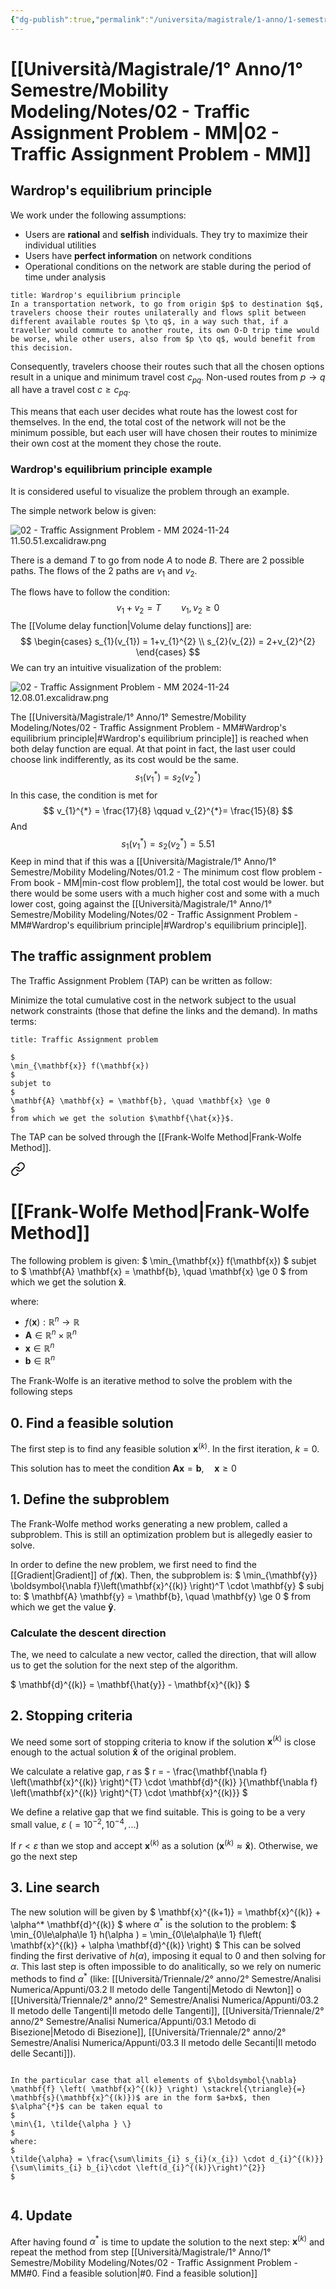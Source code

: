 ```yaml
---
{"dg-publish":true,"permalink":"/universita/magistrale/1-anno/1-semestre/mobility-modeling/notes/02-traffic-assignment-problem-mm/","tags":["UNI"]}
---
```


# [[Università/Magistrale/1° Anno/1° Semestre/Mobility Modeling/Notes/02 - Traffic Assignment Problem - MM\|02 - Traffic Assignment Problem - MM]]

## Wardrop's equilibrium principle

We work under the following assumptions:
- Users are **rational** and **selfish** individuals. They try to maximize their individual utilities
- Users have **perfect information** on network conditions
- Operational conditions on the network are stable during the period of time under analysis

```ad-Teo
title: Wardrop's equilibrium principle
In a transportation network, to go from origin $p$ to destination $q$, travelers choose their routes unilaterally and flows split between different available routes $p \to q$, in a way such that, if a traveller would commute to another route, its own O-D trip time would be worse, while other users, also from $p \to q$, would benefit from this decision.
```

Consequently, travelers choose their routes such that all the chosen options result in a unique and minimum travel cost $c_{pq}$. Non-used routes from $p \to q$ all have a travel cost $c \ge c_{pq}$.

This means that each user decides what route has the lowest cost for themselves. In the end, the total cost of the network will not be the minimum possible, but each user will have chosen their routes to minimize their own cost at the moment they chose the route.

### Wardrop's equilibrium principle example

It is considered useful to visualize the problem through an example.

The simple network below is given:

![02 - Traffic Assignment Problem - MM 2024-11-24 11.50.51.excalidraw.png](/img/user/Universit%C3%A0/Magistrale/1%C2%B0%20Anno/1%C2%B0%20Semestre/Mobility%20Modeling/Notes/Allegati/02%20-%20Traffic%20Assignment%20Problem%20-%20MM%202024-11-24%2011.50.51.excalidraw.png)


There is a demand $T$ to go from node $A$ to node $B$. There are 2 possible paths. The flows of the 2 paths are $v_{1}$ and $v_{2}$.

The flows have to follow the condition:
$$
v_{1}+v_{2} = T \qquad v_{1},v_{2}\ge 0
$$
The [[Volume delay function\|Volume delay functions]] are:
$$
\begin{cases}
s_{1}(v_{1}) = 1+v_{1}^{2} \\
s_{2}(v_{2}) = 2+v_{2}^{2}
\end{cases}
$$
We can try an intuitive visualization of the problem:

![02 - Traffic Assignment Problem - MM 2024-11-24 12.08.01.excalidraw.png](/img/user/Universit%C3%A0/Magistrale/1%C2%B0%20Anno/1%C2%B0%20Semestre/Mobility%20Modeling/Notes/Allegati/02%20-%20Traffic%20Assignment%20Problem%20-%20MM%202024-11-24%2012.08.01.excalidraw.png)


The [[Università/Magistrale/1° Anno/1° Semestre/Mobility Modeling/Notes/02 - Traffic Assignment Problem - MM#Wardrop's equilibrium principle\|#Wardrop's equilibrium principle]] is reached when both delay function are equal. At that point in fact, the last user could choose link indifferently, as its cost would be the same.
$$
s_{1}(v_{1}^{*}) = s_{2}(v_{2}^{*})
$$
In this case, the condition is met for 
$$
v_{1}^{*} = \frac{17}{8} \qquad v_{2}^{*}= \frac{15}{8}
$$
And
$$
s_{1}(v_{1}^{*}) = s_{2}(v_{2}^{*}) = 5.51
$$
Keep in mind that if this was a [[Università/Magistrale/1° Anno/1° Semestre/Mobility Modeling/Notes/01.2 - The minimum cost flow problem - From book - MM\|min-cost flow problem]], the total cost would be lower. but there would be some users with a much higher cost and some with a much lower cost, going against the [[Università/Magistrale/1° Anno/1° Semestre/Mobility Modeling/Notes/02 - Traffic Assignment Problem - MM#Wardrop's equilibrium principle\|#Wardrop's equilibrium principle]].

## The traffic assignment problem

The Traffic Assignment Problem (TAP) can be written as follow:

Minimize the total cumulative cost in the network subject to the usual network constraints (those that define the links and the demand). In maths terms:

```ad-Teo
title: Traffic Assignment problem

$
\min_{\mathbf{x}} f(\mathbf{x})
$
subjet to
$
\mathbf{A} \mathbf{x} = \mathbf{b}, \quad \mathbf{x} \ge 0
$
from which we get the solution $\mathbf{\hat{x}}$.

```

The TAP can be solved through the [[Frank-Wolfe Method\|Frank-Wolfe Method]].


<div class="transclusion internal-embed is-loaded"><a class="markdown-embed-link" href="/frank-wolfe-method/" aria-label="Open link"><svg xmlns="http://www.w3.org/2000/svg" width="24" height="24" viewBox="0 0 24 24" fill="none" stroke="currentColor" stroke-width="2" stroke-linecap="round" stroke-linejoin="round" class="svg-icon lucide-link"><path d="M10 13a5 5 0 0 0 7.54.54l3-3a5 5 0 0 0-7.07-7.07l-1.72 1.71"></path><path d="M14 11a5 5 0 0 0-7.54-.54l-3 3a5 5 0 0 0 7.07 7.07l1.71-1.71"></path></svg></a><div class="markdown-embed">




# [[Frank-Wolfe Method\|Frank-Wolfe Method]]

The following problem is given:
$
\min_{\mathbf{x}} f(\mathbf{x})
$
subjet to
$
\mathbf{A} \mathbf{x} = \mathbf{b}, \quad \mathbf{x} \ge 0
$
from which we get the solution $\mathbf{\hat{x}}$.

where:
- $f(\mathbf{x}): \mathbb{R}^{n}\to \mathbb{R}$
- $\mathbf{A}\in \mathbb{R}^{n}\times \mathbb{R}^{n}$
- $\mathbf{x}\in \mathbb{R}^{n}$
- $\mathbf{b}\in \mathbb{R}^{n}$

The Frank-Wolfe is an iterative method to solve the problem with the following steps

## 0. Find a feasible solution

The first step is to find any feasible solution $\mathbf{x}^{(k)}$. In the first iteration, $k=0$.

This solution has to meet the condition $\mathbf{A} \mathbf{x} = \mathbf{b}, \quad \mathbf{x} \ge 0$

## 1. Define the subproblem

The Frank-Wolfe method works generating a new problem, called a subproblem. This is still an optimization problem but is allegedly easier to solve.

In order to define the new problem, we first need to find the [[Gradient\|Gradient]] of $f(\mathbf{x})$. Then, the subproblem is:
$
\min_{\mathbf{y}} \boldsymbol{\nabla f}\left(\mathbf{x}^{(k)} \right)^T \cdot \mathbf{y}
$
subj to:
$
\mathbf{A} \mathbf{y} = \mathbf{b}, \quad \mathbf{y} \ge 0
$
from which we get the value $\mathbf{\hat{y}}$.

### Calculate the descent direction

The, we need to calculate a new vector, called the direction, that will allow us to get the solution for the next step of the algorithm.

$
\mathbf{d}^{(k)} = \mathbf{\hat{y}} - \mathbf{x}^{(k)}
$
## 2. Stopping criteria

We need some sort of stopping criteria to know if the solution $\mathbf{x}^{(k)}$ is close enough to the actual solution $\mathbf{\hat{x}}$ of the original problem.

We calculate a relative gap, $r$ as
$
r = - \frac{\mathbf{\nabla f} \left(\mathbf{x}^{(k)} \right)^{T} \cdot \mathbf{d}^{(k)} }{\mathbf{\nabla f} \left(\mathbf{x}^{(k)} \right)^{T} \cdot \mathbf{x}^{(k)}}
$

We define a relative gap that we find suitable. This is going to be a very small value, $\varepsilon$ ($= 10^{-2}, 10^{-4},...$)

If $r < \varepsilon$ than we stop and accept $\mathbf{x}^{(k)}$ as a solution ($\mathbf{x}^{(k)} \approx \mathbf{\hat{x}}$). Otherwise, we go the next step

## 3. Line search

The new solution will be given by
$
\mathbf{x}^{(k+1)} = \mathbf{x}^{(k)} + \alpha^* \mathbf{d}^{(k)}
$
where $\alpha^{*}$ is the solution to the problem:
$
\min_{0\le\alpha\le 1} h(\alpha ) = \min_{0\le\alpha\le 1} f\left( \mathbf{x}^{(k)} + \alpha \mathbf{d}^{(k)} \right)
$
This can be solved finding the first derivative of $h(\alpha)$, imposing it equal to 0 and then solving for $\alpha$. This last step is often impossible to do analitically, so we rely on numeric methods to find $\alpha^{*}$ (like: [[Università/Triennale/2° anno/2° Semestre/Analisi Numerica/Appunti/03.2 Il metodo delle Tangenti\|Metodo di Newton]] o [[Università/Triennale/2° anno/2° Semestre/Analisi Numerica/Appunti/03.2 Il metodo delle Tangenti\|Il metodo delle Tangenti]], [[Università/Triennale/2° anno/2° Semestre/Analisi Numerica/Appunti/03.1 Metodo di Bisezione\|Metodo di Bisezione]], [[Università/Triennale/2° anno/2° Semestre/Analisi Numerica/Appunti/03.3 Il metodo delle Secanti\|Il metodo delle Secanti]]).

```ad-note

In the particular case that all elements of $\boldsymbol{\nabla} \mathbf{f} \left( \mathbf{x}^{(k)} \right) \stackrel{\triangle}{=} \mathbf{s}(\mathbf{x}^{(k)})$ are in the form $a+bx$, then $\alpha^{*}$ can be taken equal to
$
\min\{1, \tilde{\alpha } \}
$
where:
$
\tilde{\alpha} = \frac{\sum\limits_{i} s_{i}(x_{i}) \cdot d_{i}^{(k)}}{\sum\limits_{i} b_{i}\cdot \left(d_{i}^{(k)}\right)^{2}}
$


```


## 4. Update

After having found $\alpha^{*}$ is time to update the solution to the next step: $\mathbf{x}^{(k)}$ and repeat the method from step [[Università/Magistrale/1° Anno/1° Semestre/Mobility Modeling/Notes/02 - Traffic Assignment Problem - MM#0. Find a feasible solution\|#0. Find a feasible solution]]


</div></div>



